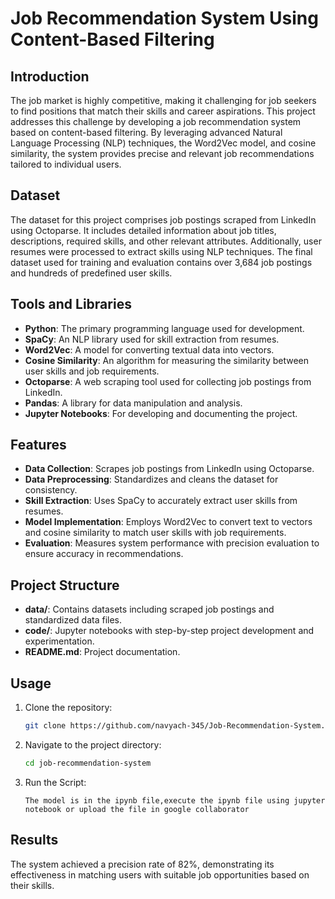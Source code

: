 # Job Recommendation System Using Content-Based Filtering

## Introduction
The job market is highly competitive, making it challenging for job seekers to find positions that match their skills and career aspirations. This project addresses this challenge by developing a job recommendation system based on content-based filtering. By leveraging advanced Natural Language Processing (NLP) techniques, the Word2Vec model, and cosine similarity, the system provides precise and relevant job recommendations tailored to individual users.

## Dataset
The dataset for this project comprises job postings scraped from LinkedIn using Octoparse. It includes detailed information about job titles, descriptions, required skills, and other relevant attributes. Additionally, user resumes were processed to extract skills using NLP techniques. The final dataset used for training and evaluation contains over 3,684 job postings and hundreds of predefined user skills.

## Tools and Libraries
- **Python**: The primary programming language used for development.
- **SpaCy**: An NLP library used for skill extraction from resumes.
- **Word2Vec**: A model for converting textual data into vectors.
- **Cosine Similarity**: An algorithm for measuring the similarity between user skills and job requirements.
- **Octoparse**: A web scraping tool used for collecting job postings from LinkedIn.
- **Pandas**: A library for data manipulation and analysis.
- **Jupyter Notebooks**: For developing and documenting the project.

## Features
- **Data Collection**: Scrapes job postings from LinkedIn using Octoparse.
- **Data Preprocessing**: Standardizes and cleans the dataset for consistency.
- **Skill Extraction**: Uses SpaCy to accurately extract user skills from resumes.
- **Model Implementation**: Employs Word2Vec to convert text to vectors and cosine similarity to match user skills with job requirements.
- **Evaluation**: Measures system performance with precision evaluation to ensure accuracy in recommendations.

## Project Structure
- **data/**: Contains datasets including scraped job postings and standardized data files.
- **code/**: Jupyter notebooks with step-by-step project development and experimentation.
- **README.md**: Project documentation.

## Usage
1. Clone the repository:
   ```bash
   git clone https://github.com/navyach-345/Job-Recommendation-System.git
   ```
2. Navigate to the project directory:
   ```bash
   cd job-recommendation-system
   ```
3. Run the Script:
   ```
   The model is in the ipynb file,execute the ipynb file using jupyter notebook or upload the file in google collaborator 
   ```
   
## Results
The system achieved a precision rate of 82%, demonstrating its effectiveness in matching users with suitable job opportunities based on their skills.
